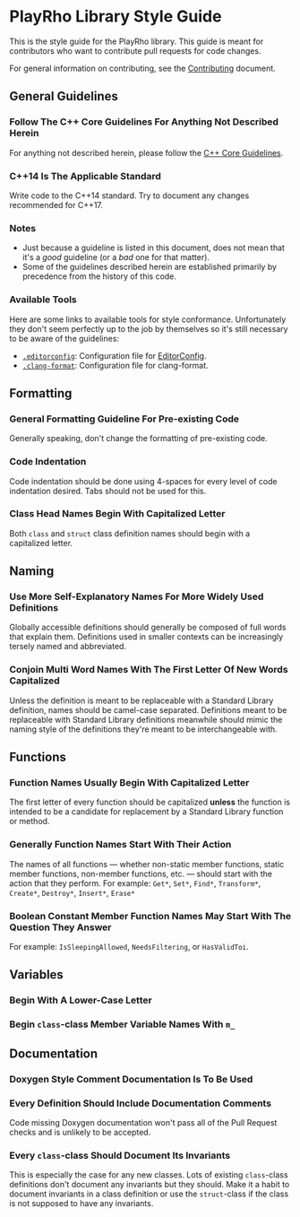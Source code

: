 # PlayRho Library Style Guide

This is the style guide for the PlayRho library. This guide is meant for contributors who want to contribute pull requests for code changes.

For general information on contributing, see the [Contributing](../CONTRIBUTING.md) document.

## General Guidelines

### Follow The C++ Core Guidelines For Anything Not Described Herein
For anything not described herein, please follow the [C++ Core Guidelines](https://github.com/isocpp/CppCoreGuidelines/blob/master/CppCoreGuidelines.md).

### C++14 Is The Applicable Standard
Write code to the C++14 standard. Try to document any changes recommended for C++17.

### Notes

- Just because a guideline is listed in this document, does not mean that it's a *good* guideline (or a *bad* one for that matter).
- Some of the guidelines described herein are established primarily by precedence from the history of this code.

### Available Tools

Here are some links to available tools for style conformance. Unfortunately they don't seem perfectly up to the job by themselves so it's still necessary to be aware of the guidelines:

- [`.editorconfig`](../.editorconfig): Configuration file for [EditorConfig](http://editorconfig.org).
- [`.clang-format`](../.clang-format): Configuration file for clang-format.

## Formatting

### General Formatting Guideline For Pre-existing Code
Generally speaking, don't change the formatting of pre-existing code.

### Code Indentation
Code indentation should be done using 4-spaces for every level of code indentation desired. Tabs should not be used for this.

### Class Head Names Begin With Capitalized Letter
Both `class` and `struct` class definition names should begin with a capitalized letter.

## Naming

### Use More Self-Explanatory Names For More Widely Used Definitions
Globally accessible definitions should generally be composed of full words that explain them. Definitions used in smaller contexts can be increasingly tersely named and abbreviated.

### Conjoin Multi Word Names With The First Letter Of New Words Capitalized
Unless the definition is meant to be replaceable with a Standard Library definition, names should be camel-case separated. Definitions meant to be replaceable with Standard Library definitions meanwhile should mimic the naming style of the definitions they're meant to be interchangeable with.

## Functions

### Function Names Usually Begin With Capitalized Letter
The first letter of every function should be capitalized **unless** the function is intended to be a candidate for replacement by a Standard Library function or method.

### Generally Function Names Start With Their Action
The names of all functions &mdash; whether non-static member functions, static member functions, non-member functions, etc. &mdash; should start with the action that they perform. For example: `Get*`, `Set*`, `Find*`, `Transform*`, `Create*`, `Destroy*`, `Insert*`, `Erase*`

### Boolean Constant Member Function Names May Start With The Question They Answer
For example: `IsSleepingAllowed`, `NeedsFiltering`, or `HasValidToi`.

## Variables

### Begin With A Lower-Case Letter

### Begin `class`-class Member Variable Names With `m_`

## Documentation

### Doxygen Style Comment Documentation Is To Be Used

### Every Definition Should Include Documentation Comments
Code missing Doxygen documentation won't pass all of the Pull Request checks and is unlikely to be accepted.

### Every `class`-class Should Document Its Invariants
This is especially the case for any new classes. Lots of existing `class`-class definitions don't document any invariants but they should. Make it a habit to document invariants in a class definition or use the `struct`-class if the class is not supposed to have any invariants.
